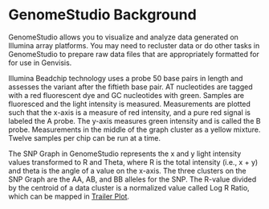# GenomeStudio Background

GenomeStudio allows you to visualize and analyze data generated on Illumina array platforms. You may need to recluster data or do other tasks in GenomeStudio to prepare raw data files that are appropriately formatted for for use in Genvisis.

Illumina Beadchip technology uses a probe 50 base pairs in length and assesses the variant after the fiftieth base pair. AT nucleotides are tagged with a red fluorescent dye and GC nucleotides with green. Samples are fluoresced and the light intensity is measured. Measurements are plotted such that the x-axis is a measure of red intensity, and a pure red signal is labeled the A probe. The y-axis measures green intensity and is called the B probe. Measurements in the middle of the graph cluster as a yellow mixture. Twelve samples per chip can be run at a time.

The SNP Graph in GenomeStudio represents the x and y light intensity values transformed to R and Theta, where R is the total intensity (i.e., x + y) and theta is the angle of a value on the x-axis. The three clusters on the SNP Graph are the AA, AB, and BB alleles for the SNP. The R-value divided by the centroid of a data cluster is a normalized value called Log R Ratio, which can be mapped in [Trailer Plot](../#/documentation/VisualizeWorkflowResults--trailer-plot).
